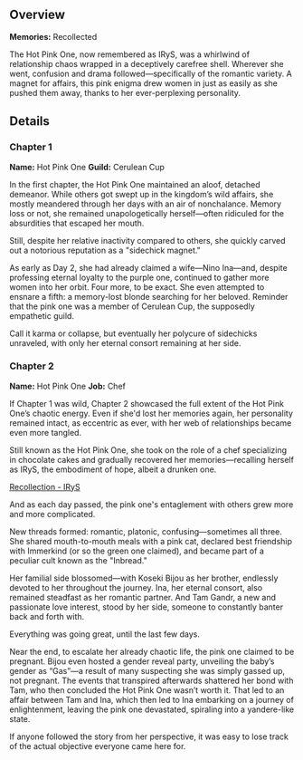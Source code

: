 <!-- title: Hot Pink One / IRyS -->
<!-- quote: You were always my backup plan -->
<!-- chapter: -1 -->
<!-- images: (The Hot Pink One's Chapter 1 Profile), (The Hot Pink One activating her Revelation), (The Hot Pink One in "Start Again"), (The Hot Pink One's Chapter 2 Profile), (The Hot Pink One's Tarot Card), (Recollection of IRyS), (IRyS in Chapter 2's Ending) -->
<!-- model: false -->

## Overview

**Memories:** Recollected

The Hot Pink One, now remembered as IRyS, was a whirlwind of relationship chaos wrapped in a deceptively carefree shell. Wherever she went, confusion and drama followed—specifically of the romantic variety. A magnet for affairs, this pink enigma drew women in just as easily as she pushed them away, thanks to her ever-perplexing personality.

## Details

### Chapter 1

**Name:** Hot Pink One
**Guild:** Cerulean Cup

In the first chapter, the Hot Pink One maintained an aloof, detached demeanor. While others got swept up in the kingdom’s wild affairs, she mostly meandered through her days with an air of nonchalance. Memory loss or not, she remained unapologetically herself—often ridiculed for the absurdities that escaped her mouth.

Still, despite her relative inactivity compared to others, she quickly carved out a notorious reputation as a "sidechick magnet."

As early as Day 2, she had already claimed a wife—Nino Ina—and, despite professing eternal loyalty to the purple one, continued to gather more women into her orbit. Four more, to be exact. She even attempted to ensnare a fifth: a memory-lost blonde searching for her beloved. Reminder that the pink one was a member of Cerulean Cup, the supposedly empathetic guild.

Call it karma or collapse, but eventually her polycure of sidechicks unraveled, with only her eternal consort remaining at her side.

### Chapter 2

**Name:** Hot Pink One
**Job:** Chef

If Chapter 1 was wild, Chapter 2 showcased the full extent of the Hot Pink One’s chaotic energy. Even if she'd lost her memories again, her personality remained intact, as eccentric as ever, with her web of relationships became even more tangled.

Still known as the Hot Pink One, she took on the role of a chef specializing in chocolate cakes and gradually recovered her memories—recalling herself as IRyS, the embodiment of hope, albeit a drunken one.

[Recollection - IRyS](#embed:https://www.youtube.com/watch?v=5uaWaQg4pnM)

And as each day passed, the pink one's entaglement with others grew more and more complicated.

New threads formed: romantic, platonic, confusing—sometimes all three. She shared mouth-to-mouth meals with a pink cat, declared best friendship with Immerkind (or so the green one claimed), and became part of a peculiar cult known as the "Inbread."

Her familial side blossomed—with Koseki Bijou as her brother, endlessly devoted to her throughout the journey. Ina, her eternal consort, also remained steadfast as her romantic partner. And Tam Gandr, a new and passionate love interest, stood by her side, someone to constantly banter back and forth with.

Everything was going great, until the last few days.

Near the end, to escalate her already chaotic life, the pink one claimed to be pregnant. Bijou even hosted a gender reveal party, unveiling the baby’s gender as “Gas”—a result of many suspecting she was simply gassed up, not pregnant. The events that transpired afterwards shattered her bond with Tam, who then concluded the Hot Pink One wasn’t worth it. That led to an affair between Tam and Ina, which then led to Ina embarking on a journey of enlightenment, leaving the pink one devastated, spiraling into a yandere-like state.

If anyone followed the story from her perspective, it was easy to lose track of the actual objective everyone came here for.
